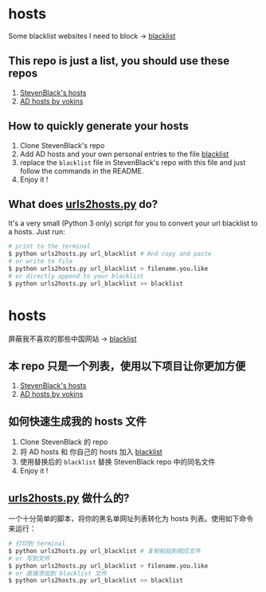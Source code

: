# hosts
Some blacklist websites I need to block -> [blacklist](blacklist)

## This repo is just a list, you should use these repos
1. [StevenBlack's hosts](https://github.com/StevenBlack/hosts)
2. [AD hosts by vokins](https://github.com/vokins/yhosts)

## How to quickly generate your hosts
1. Clone StevenBlack's repo
2. Add AD hosts and your own personal entries to the file [blacklist](blacklist)
3. replace the `blacklist` file in StevenBlack's repo  with this file and just follow the commands in the README.
4. Enjoy it !

## What does [urls2hosts.py](urls2hosts.py) do?
It's a very small (Python 3 only) script for you to convert your url blacklist to a hosts. Just run:
```bash
# print to the terminal
$ python urls2hosts.py url_blacklist # And copy and paste
# or write to file
$ python urls2hosts.py url_blacklist > filename.you.like
# or directly append to your blacklist
$ python urls2hosts.py url_blacklist >> blacklist
```

# hosts
屏蔽我不喜欢的那些中国网站 -> [blacklist](blacklist)


## 本 repo 只是一个列表，使用以下项目让你更加方便
1. [StevenBlack's hosts](https://github.com/StevenBlack/hosts)
2. [AD hosts by vokins](https://github.com/vokins/yhosts)

## 如何快速生成我的 hosts 文件
1. Clone StevenBlack 的 repo
2. 将 AD hosts 和 你自己的 hosts 加入 [blacklist](blacklist)
3. 使用替换后的 `blacklist` 替换 StevenBlack repo 中的同名文件
4. Enjoy it !

## [urls2hosts.py](urls2hosts.py) 做什么的?
一个十分简单的脚本，将你的黑名单网址列表转化为 hosts 列表。使用如下命令来运行：
```bash
# 打印到 terminal
$ python urls2hosts.py url_blacklist # 复制粘贴到相应文件
# or 写到文件
$ python urls2hosts.py url_blacklist > filename.you.like
# or 直接添加到 blacklist 文件
$ python urls2hosts.py url_blacklist >> blacklist
```

